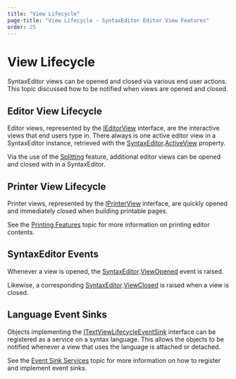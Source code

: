 ```yaml
---
title: "View Lifecycle"
page-title: "View Lifecycle - SyntaxEditor Editor View Features"
order: 25
---
```

# View Lifecycle

SyntaxEditor views can be opened and closed via various end user actions.  This topic discussed how to be notified when views are opened and closed.

## Editor View Lifecycle

Editor views, represented by the [IEditorView](xref:@ActiproUIRoot.Controls.SyntaxEditor.IEditorView) interface, are the interactive views that end users type in.  There always is one active editor view in a SyntaxEditor instance, retrieved with the [SyntaxEditor](xref:@ActiproUIRoot.Controls.SyntaxEditor.SyntaxEditor).[ActiveView](xref:@ActiproUIRoot.Controls.SyntaxEditor.SyntaxEditor.ActiveView) property.

Via the use of the [Splitting](splitting.md) feature, additional editor views can be opened and closed with in a SyntaxEditor.

## Printer View Lifecycle

Printer views, represented by the [IPrinterView](xref:@ActiproUIRoot.Controls.SyntaxEditor.IPrinterView) interface, are quickly opened and immediately closed when building printable pages.

See the [Printing Features](../printing/index.md) topic for more information on printing editor contents.

## SyntaxEditor Events

Whenever a view is opened, the [SyntaxEditor](xref:@ActiproUIRoot.Controls.SyntaxEditor.SyntaxEditor).[ViewOpened](xref:@ActiproUIRoot.Controls.SyntaxEditor.SyntaxEditor.ViewOpened) event is raised.

Likewise, a corresponding [SyntaxEditor](xref:@ActiproUIRoot.Controls.SyntaxEditor.SyntaxEditor).[ViewClosed](xref:@ActiproUIRoot.Controls.SyntaxEditor.SyntaxEditor.ViewClosed) is raised when a view is closed.

## Language Event Sinks

Objects implementing the [ITextViewLifecycleEventSink](xref:@ActiproUIRoot.Controls.SyntaxEditor.ITextViewLifecycleEventSink) interface can be registered as a service on a syntax language.  This allows the objects to be notified whenever a view that uses the language is attached or detached.

See the [Event Sink Services](../../language-creation/event-sinks.md) topic for more information on how to register and implement event sinks.
